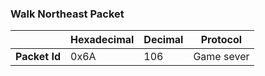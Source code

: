 ### Walk Northeast Packet

|               | Hexadecimal | Decimal | Protocol   |
| ------------- | ----------- | ------- | ---------- |
| **Packet Id** | 0x6A        | 106     | Game sever |
